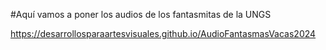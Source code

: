 #Aquí vamos a poner los audios de los fantasmitas de la UNGS

https://desarrollosparaartesvisuales.github.io/AudioFantasmasVacas2024 